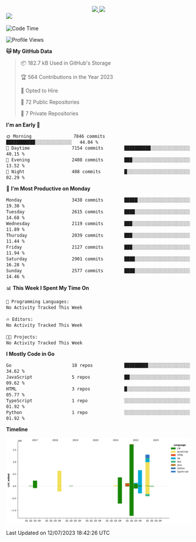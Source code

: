 <div align="center">
  <a href="https://github.com/arielsrv">
    <img height="180em" src="https://github-readme-stats.vercel.app/api?username=arielsrv&show_icons=true&theme=radical&include_all_commits=true&count_private=true"/>
    <img height="180em" src="https://github-readme-stats.vercel.app/api/top-langs/?username=arielsrv&layout=compact&langs_count=10&theme=radical"/>
 </a>
</div>

<div>
  <a href="https://www.linkedin.com/in/arielpineiro/" target="_blank">
    <img src="https://img.shields.io/badge/-LinkedIn-%230077B5?style=for-the-badge&logo=linkedin&logoColor=white" target="_blank">
  </a>
</div>

<!--START_SECTION:waka-->
![Code Time](http://img.shields.io/badge/Code%20Time-0%20secs-blue)

![Profile Views](http://img.shields.io/badge/Profile%20Views-0-blue)

**🐱 My GitHub Data** 

> 📦 182.7 kB Used in GitHub's Storage 
 > 
> 🏆 564 Contributions in the Year 2023
 > 
> 💼 Opted to Hire
 > 
> 📜 72 Public Repositories 
 > 
> 🔑 7 Private Repositories 
 > 
**I'm an Early 🐤** 

```text
🌞 Morning                7846 commits        ███████████░░░░░░░░░░░░░░   44.04 % 
🌆 Daytime                7154 commits        ██████████░░░░░░░░░░░░░░░   40.15 % 
🌃 Evening                2408 commits        ███░░░░░░░░░░░░░░░░░░░░░░   13.52 % 
🌙 Night                  408 commits         █░░░░░░░░░░░░░░░░░░░░░░░░   02.29 % 
```
📅 **I'm Most Productive on Monday** 

```text
Monday                   3438 commits        █████░░░░░░░░░░░░░░░░░░░░   19.30 % 
Tuesday                  2615 commits        ████░░░░░░░░░░░░░░░░░░░░░   14.68 % 
Wednesday                2119 commits        ███░░░░░░░░░░░░░░░░░░░░░░   11.89 % 
Thursday                 2039 commits        ███░░░░░░░░░░░░░░░░░░░░░░   11.44 % 
Friday                   2127 commits        ███░░░░░░░░░░░░░░░░░░░░░░   11.94 % 
Saturday                 2901 commits        ████░░░░░░░░░░░░░░░░░░░░░   16.28 % 
Sunday                   2577 commits        ████░░░░░░░░░░░░░░░░░░░░░   14.46 % 
```


📊 **This Week I Spent My Time On** 

```text
💬 Programming Languages: 
No Activity Tracked This Week

🔥 Editors: 
No Activity Tracked This Week

🐱‍💻 Projects: 
No Activity Tracked This Week
```

**I Mostly Code in Go** 

```text
Go                       18 repos            █████████░░░░░░░░░░░░░░░░   34.62 % 
JavaScript               5 repos             ██░░░░░░░░░░░░░░░░░░░░░░░   09.62 % 
HTML                     3 repos             █░░░░░░░░░░░░░░░░░░░░░░░░   05.77 % 
TypeScript               1 repo              ░░░░░░░░░░░░░░░░░░░░░░░░░   01.92 % 
Python                   1 repo              ░░░░░░░░░░░░░░░░░░░░░░░░░   01.92 % 
```



**Timeline**

![Lines of Code chart](https://raw.githubusercontent.com/arielsrv/arielsrv/main/assets/bar_graph.png)


 Last Updated on 12/07/2023 18:42:26 UTC
<!--END_SECTION:waka-->

